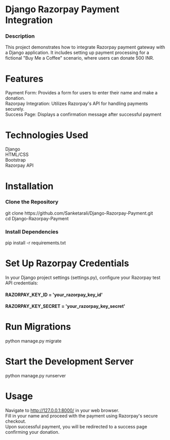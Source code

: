 # Django Razorpay Payment Integration
<h3>Description</h3>
This project demonstrates how to integrate Razorpay payment gateway with a Django application. It includes setting up payment processing for a fictional "Buy Me a Coffee" scenario, where users can donate 500 INR.

# Features
Payment Form: Provides a form for users to enter their name and make a donation.<br>
Razorpay Integration: Utilizes Razorpay's API for handling payments securely.<br>
Success Page: Displays a confirmation message after successful payment<br>

# Technologies Used
Django<br>
HTML/CSS<br>
Bootstrap<br>
Razorpay API<br>

# Installation
<h3>Clone the Repository</h3>
git clone https://github.com/Sanketarali/Django-Razorpay-Payment.git<br>
cd Django-Razorpay-Payment<br>

<h3>Install Dependencies</h3>
pip install -r requirements.txt

# Set Up Razorpay Credentials
In your Django project settings (settings.py), configure your Razorpay test API credentials:
<h4>RAZORPAY_KEY_ID = 'your_razorpay_key_id'</h4>
<h4>RAZORPAY_KEY_SECRET = 'your_razorpay_key_secret'</h4>

# Run Migrations
python manage.py migrate

# Start the Development Server
python manage.py runserver

# Usage
Navigate to http://127.0.0.1:8000/ in your web browser.<br>
Fill in your name and proceed with the payment using Razorpay's secure checkout.<br>
Upon successful payment, you will be redirected to a success page confirming your donation.<br>



